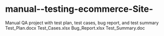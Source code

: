 # manual--testing-ecommerce-Site-
Manual QA project with test plan, test cases, bug report, and test summary
Test_Plan.docx
Test_Cases.xlsx
Bug_Report.xlsx
Test_Summary.doc
